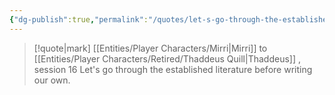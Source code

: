 ```yaml
---
{"dg-publish":true,"permalink":"/quotes/let-s-go-through-the-established-literature-before-writing-our-own/"}
---
```




> [!quote|mark] [[Entities/Player Characters/Mirri\|Mirri]] to [[Entities/Player Characters/Retired/Thaddeus Quill\|Thaddeus]] , session 16
> Let's go through the established literature before writing our own.


